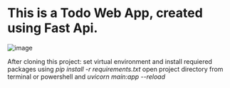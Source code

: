 # This is a Todo Web App, created using Fast Api.

![image](https://user-images.githubusercontent.com/52817046/203592164-bae0e479-0b68-4e1d-9089-534b5bd425c3.png)


After cloning this project:
  set virtual environment and install requiered packages using *pip install -r requirements.txt*
  open project directory from terminal or powershell and *uvicorn main:app --reload*
